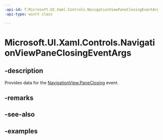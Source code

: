 ```yaml
---
-api-id: T:Microsoft.UI.Xaml.Controls.NavigationViewPaneClosingEventArgs
-api-type: winrt class

---
```

<!-- Class syntax.
public class NavigationViewPaneClosingEventArgs 
-->

# Microsoft.UI.Xaml.Controls.NavigationViewPaneClosingEventArgs


## -description

Provides data for the [NavigationView.PaneClosing](navigationview_paneclosing.md) event.


## -remarks


## -see-also


## -examples


